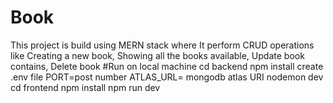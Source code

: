 # Book
This project is build using MERN stack where It perform CRUD operations like Creating a new book, Showing all the books available, Update book contains, Delete book
#Run on local machine
cd backend
npm install
create .env file 
PORT=post number
ATLAS_URL= mongodb atlas URI
nodemon dev  
cd frontend
npm install
npm run dev
